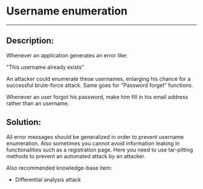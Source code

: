 # Username enumeration
-------

## Description:

Whenever an application generates an error like:

"This username already exists"

An attacker could enumerate these usernames, enlarging his chance for a successful
brute-force attack. Same goes for "Password forget" functions.

Whenever an user forgot his password, make him fill in his email address
rather than an username.


## Solution:

All error messages should be generalized in order to prevent username enumeration.
Also sometimes you cannot avoid information leaking in functionalities such as a
registration page. Here you need to use tar-pitting methods to prevent an automated
attack by an attacker.

Also recommended knowledge-base item:

- Differential analysis attack
